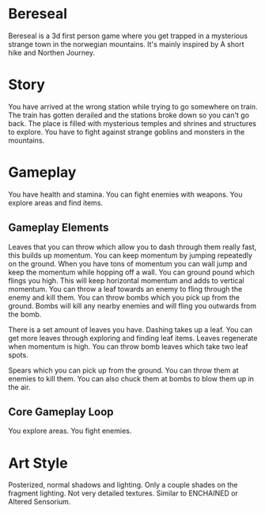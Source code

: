 # Bereseal

Bereseal is a 3d first person game where you get trapped in a mysterious strange 
town in the norwegian mountains.
It's mainly inspired by A short hike and Northen Journey.

# Story

You have arrived at the wrong station while trying to go somewhere on train.
The train has gotten derailed and the stations broke down so you can't go back.
The place is filled with mysterious temples and shrines and structures to explore.
You have to fight against strange goblins and monsters in the mountains.

# Gameplay

You have health and stamina.
You can fight enemies with weapons. 
You explore areas and find items.

## Gameplay Elements

Leaves that you can throw which allow you to dash through them really fast, this builds
up momentum.
You can keep momentum by jumping repeatedly on the ground.
When you have tons of momentum you can wall jump and keep the momentum while hopping off a wall.
You can ground pound which flings you high. This will keep horizontal momentum and adds to 
vertical momentum.
You can throw a leaf towards an enemy to fling through the enemy and kill them.
You can throw bombs which you pick up from the ground. Bombs will kill any nearby enemies and
will fling you outwards from the bomb.

There is a set amount of leaves you have. Dashing takes up a leaf.
You can get more leaves through exploring and finding leaf items.
Leaves regenerate when momentum is high.
You can throw bomb leaves which take two leaf spots.

Spears which you can pick up from the ground. You can throw them at enemies to kill them.
You can also chuck them at bombs to blow them up in the air.

## Core Gameplay Loop

You explore areas. You fight enemies.

# Art Style

Posterized, normal shadows and lighting. Only a couple shades on the fragment lighting.
Not very detailed textures. Similar to ENCHAINED or Altered Sensorium.
